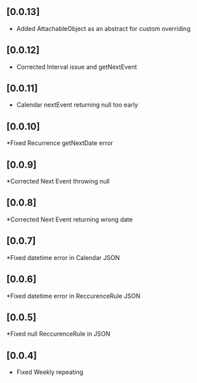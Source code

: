 ## [0.0.13]

* Added AttachableObject as an abstract for custom overriding

## [0.0.12]

* Corrected Interval issue and getNextEvent

## [0.0.11]

* Calendar nextEvent returning null too early

## [0.0.10]

*Fixed Recurrence getNextDate error

## [0.0.9]

*Corrected Next Event throwing null

## [0.0.8]

*Corrected Next Event returning wrong date

## [0.0.7]

*Fixed datetime error in Calendar JSON

## [0.0.6]

*Fixed datetime error in ReccurenceRule JSON

## [0.0.5]

*Fixed null ReccurenceRule in JSON


## [0.0.4]

* Fixed Weekly repeating


